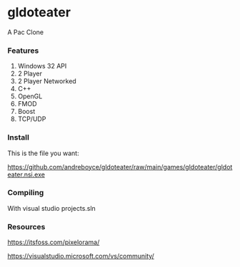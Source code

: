 # gldoteater

A Pac Clone

### Features

1. Windows 32 API
2. 2 Player
3. 2 Player Networked
4. C++ 
5. OpenGL
6. FMOD
7. Boost
8. TCP/UDP

### Install

This is the file you want:

https://github.com/andreboyce/gldoteater/raw/main/games/gldoteater/gldoteater.nsi.exe

### Compiling

With visual studio projects.sln

### Resources

https://itsfoss.com/pixelorama/

https://visualstudio.microsoft.com/vs/community/
